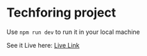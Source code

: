# Techforing project

Use `npm run dev` to run it in your local machine

See it Live here: [Live Link](https://fahimesti-techforing-project.netlify.app/login)